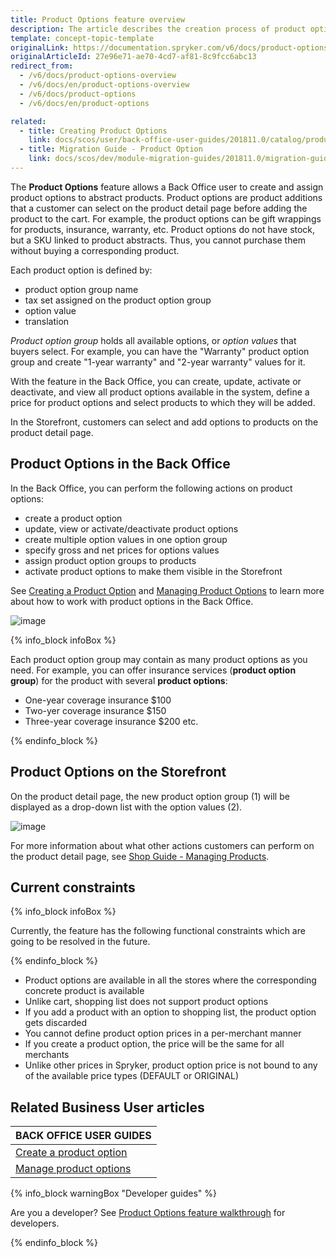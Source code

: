 ```yaml
---
title: Product Options feature overview
description: The article describes the creation process of product options and how it is managed in the Back Office
template: concept-topic-template
originalLink: https://documentation.spryker.com/v6/docs/product-options-overview
originalArticleId: 27e96e71-ae70-4cd7-af81-8c9fcc6abc13
redirect_from:
  - /v6/docs/product-options-overview
  - /v6/docs/en/product-options-overview
  - /v6/docs/product-options
  - /v6/docs/en/product-options

related:
  - title: Creating Product Options
    link: docs/scos/user/back-office-user-guides/201811.0/catalog/product-options/creating-product-options.html
  - title: Migration Guide - Product Option
    link: docs/scos/dev/module-migration-guides/201811.0/migration-guide-productoption.html
---
```


The **Product Options** feature allows a Back Office user to create and assign product options to abstract products. Product options are product additions that a customer can select on the product detail page before adding the product to the cart. For example, the product options can be gift wrappings for products, insurance, warranty, etc. Product options do not have stock, but a SKU linked to product abstracts. Thus, you cannot purchase them without buying a corresponding product.

Each product option is defined by:

* product option group name
* tax set assigned on the product option group
* option value
* translation

*Product option group* holds all available options, or *option values* that buyers select. For example, you can have the "Warranty" product option group and create "1-year warranty" and "2-year warranty" values for it.

With the feature in the Back Office, you can create, update, activate or deactivate, and view all product options available in the system, define a price for product options and select products to which they will be added.

In the Storefront, customers can select and add options to products on the product detail page.

## Product Options in the Back Office

In the Back Office, you can perform the following actions on product options:

* create a product option
* update, view or activate/deactivate product options
* create multiple option values in one option group
* specify gross and net prices for options values
* assign product option groups to products
* activate product options to make them visible in the Storefront

See [Creating a Product Option](/docs/scos/user/back-office-user-guides/{{page.version}}/catalog/product-options/creating-product-options.html#creating-a-product-option) and [Managing Product Options](/docs/scos/user/back-office-user-guides/{{page.version}}/catalog/product-options/managing-product-options.html#managing-product-options) to learn more about how to work with product options in the Back Office.

![image](https://spryker.s3.eu-central-1.amazonaws.com/docs/Features/Product+Management/Product+Options/Product+Options+Overview/product-option-back-office.png)

{% info_block infoBox %}

Each product option group may contain as many product options as you need. For example, you can offer insurance services (**product option group**) for the product with several **product options**:
* One-year coverage insurance $100
* Two-yer coverage insurance $150
* Three-year coverage insurance $200 etc.

{% endinfo_block %}

## Product Options on the Storefront

On the product detail page, the new product option group (1) will be displayed as a drop-down list with the option values (2).

![image](https://spryker.s3.eu-central-1.amazonaws.com/docs/Features/Product+Management/Product+Options/Product+Options+Overview/product-option-yves.png)

For more information about what other actions customers can perform on the product detail page, see [Shop Guide - Managing Products](/docs/scos/user/shop-user-guides/{{page.version}}/shop-guide-managing-products.html).

## Current constraints

{% info_block infoBox %}

Currently, the feature has the following functional constraints which are going to be resolved in the future.

{% endinfo_block %}

* Product options are available in all the stores where the corresponding concrete product is available
* Unlike cart, shopping list does not support product options
* If you add a product with an option to shopping list, the product option gets discarded
* You cannot define product option prices in a per-merchant manner
* If you create a product option, the price will be the same for all merchants
* Unlike other prices in Spryker, product option price is not bound to any of the available price types (DEFAULT or ORIGINAL)

## Related Business User articles

|BACK OFFICE USER GUIDES|
|---|
| [Create a product option](/docs/scos/user/back-office-user-guides/{{page.version}}/catalog/product-options/creating-product-options.html)  |
| [Manage product options](/docs/scos/user/back-office-user-guides/{{page.version}}/catalog/product-options/managing-product-options.html)  |

{% info_block warningBox "Developer guides" %}

Are you a developer? See [Product Options feature walkthrough](/docs/scos/dev/feature-walkthroughs/{{page.version}}/product-options-feature-walkthrough.html) for developers.

{% endinfo_block %}
